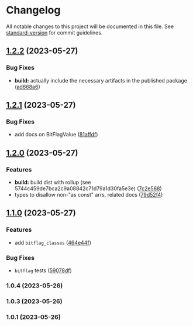 # Changelog

All notable changes to this project will be documented in this file. See [standard-version](https://github.com/conventional-changelog/standard-version) for commit guidelines.

## [1.2.2](https://github.com/John-Paul-R/bitflags-ts/compare/bitflags-ts-v1.2.1...bitflags-ts-v1.2.2) (2023-05-27)


### Bug Fixes

* **build:** actually include the necessary artifacts in the published package ([ad668a6](https://github.com/John-Paul-R/bitflags-ts/commit/ad668a6fcae81c5ddc8ec32ad512ba8a02cd4bd6))

## [1.2.1](https://github.com/John-Paul-R/bitflags-ts/compare/bitflags-ts-v1.2.0...bitflags-ts-v1.2.1) (2023-05-27)


### Bug Fixes

* add docs on BitFlagValue ([81affdf](https://github.com/John-Paul-R/bitflags-ts/commit/81affdf30f235b2cec2aaf171fa81b77ed31dcab))

## [1.2.0](https://github.com/John-Paul-R/bitflags-ts/compare/bitflags-ts-v1.1.0...bitflags-ts-v1.2.0) (2023-05-27)


### Features

* **build:** build dist with rollup (see 5744c459de7bca2c9a08842c71d79a1d30fa5e3e) ([7c2e588](https://github.com/John-Paul-R/bitflags-ts/commit/7c2e588e573016699ce65649200934c15a28ba97))
* types to disallow non-"as const" arrs, related docs ([79d52f4](https://github.com/John-Paul-R/bitflags-ts/commit/79d52f4179491a8512dc9e052865e304f2079e5c))

## [1.1.0](https://github.com/John-Paul-R/bitflags-ts/compare/bitflags-ts-v1.0.4...bitflags-ts-v1.1.0) (2023-05-27)


### Features

* add `bitflag_classes` ([464e44f](https://github.com/John-Paul-R/bitflags-ts/commit/464e44fce00b5195793db0736fe01799bb56c09c))


### Bug Fixes

* `bitflag` tests ([59078df](https://github.com/John-Paul-R/bitflags-ts/commit/59078df5a29691b9d00ed052679e96e6f5679e06))

### 1.0.4 (2023-05-26)

### 1.0.3 (2023-05-26)

### 1.0.1 (2023-05-26)
